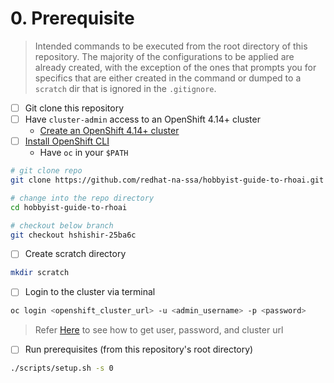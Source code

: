 # 0. Prerequisite

> Intended commands to be executed from the root directory of this repository. The majority of the configurations to be applied are already created, with the exception of the ones that prompts you for specifics that are either created in the command or dumped to a `scratch` dir that is ignored in the `.gitignore`.

- [ ] Git clone this repository
- [ ] Have `cluster-admin` access to an OpenShift 4.14+ cluster
  - [Create an OpenShift 4.14+ cluster](/docs/info-create-openshift-cluster.md)
- [ ] [Install OpenShift CLI](https://docs.openshift.com/container-platform/4.16/cli_reference/openshift_cli/getting-started-cli.html)
  - Have `oc` in your `$PATH`

```sh
# git clone repo
git clone https://github.com/redhat-na-ssa/hobbyist-guide-to-rhoai.git

# change into the repo directory
cd hobbyist-guide-to-rhoai

# checkout below branch
git checkout hshishir-25ba6c
```

- [ ] Create scratch directory

```sh
mkdir scratch
```

- [ ] Login to the cluster via terminal

```sh
oc login <openshift_cluster_url> -u <admin_username> -p <password>
```

> Refer [Here](/docs/info-create-openshift-cluster.md#get-cluster-url-and-admin-username-and-password) to see how to get user, password, and cluster url

- [ ] Run prerequisites (from this repository's root directory)

```sh
./scripts/setup.sh -s 0
```
